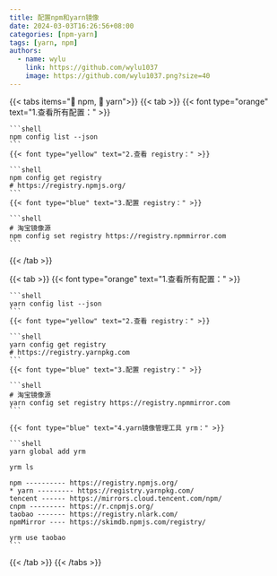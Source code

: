 ```yaml
---
title: 配置npm和yarn镜像
date: 2024-03-03T16:26:56+08:00
categories: [npm-yarn]
tags: [yarn, npm]
authors:
  - name: wylu
    link: https://github.com/wylu1037
    image: https://github.com/wylu1037.png?size=40
---
```


{{< tabs items="🎉 npm, 🎊 yarn">}}
  {{< tab >}}
    {{< font type="orange" text="1.查看所有配置：" >}}

    ```shell
    npm config list --json
    ```
    {{< font type="yellow" text="2.查看 registry：" >}}

    ```shell
    npm config get registry
    # https://registry.npmjs.org/
    ```
    {{< font type="blue" text="3.配置 registry：" >}}

    ```shell
    # 淘宝镜像源
    npm config set registry https://registry.npmmirror.com
    ```

  {{< /tab >}}

  {{< tab >}}
    {{< font type="orange" text="1.查看所有配置：" >}}

    ```shell
    yarn config list --json
    ```
    {{< font type="yellow" text="2.查看 registry：" >}}

    ```shell
    yarn config get registry
    # https://registry.yarnpkg.com
    ```
    {{< font type="blue" text="3.配置 registry：" >}}

    ```shell
    # 淘宝镜像源
    yarn config set registry https://registry.npmmirror.com
    ```

    {{< font type="blue" text="4.yarn镜像管理工具 yrm：" >}}

    ```shell
    yarn global add yrm

    yrm ls

    npm ---------- https://registry.npmjs.org/
    * yarn --------- https://registry.yarnpkg.com/
    tencent ------ https://mirrors.cloud.tencent.com/npm/
    cnpm --------- https://r.cnpmjs.org/
    taobao ------- https://registry.nlark.com/
    npmMirror ---- https://skimdb.npmjs.com/registry/

    yrm use taobao
    ```
  {{< /tab >}}
{{< /tabs >}}

